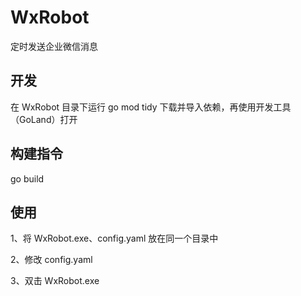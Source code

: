 # WxRobot
定时发送企业微信消息

## 开发
在 WxRobot 目录下运行 go mod tidy 下载并导入依赖，再使用开发工具（GoLand）打开

## 构建指令
go build

## 使用
1、将 WxRobot.exe、config.yaml 放在同一个目录中

2、修改 config.yaml

3、双击 WxRobot.exe

